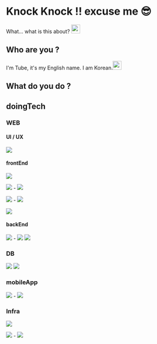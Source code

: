 # Knock Knock !! excuse me 😎
What... what is this about? <img src="https://cdn-icons.flaticon.com/png/512/2341/premium/2341853.png?token=exp=1657472117~hmac=0a21f4ef1913adba2632bf6a698febdc" width=24 />

## Who are you ? 
I'm Tube, it's my English name. I am Korean.<img src="https://cdn-icons-png.flaticon.com/512/203/203048.png" width=24 />

## What do you do ?



## doingTech

### WEB  
#### UI / UX
<img src="https://img.shields.io/badge/Figma-F24E1E?style=flat&logo=Figma&logoColor=white"/>  

#### frontEnd
<a><img src="https://img.shields.io/badge/HTML5-E34F26?style=flat&logo=HTML5&logoColor=white"/></a>

<a><img src="https://img.shields.io/badge/CSS3-157286?style=flat&logo=CSS3&logoColor=white"/> - <img src="https://img.shields.io/badge/Sass-CC6699?style=flat&logo=Sass&logoColor=white"/></a>

<a><img src="https://img.shields.io/badge/JavaScript-F7DF1E?style=flat&logo=JavaScript&logoColor=white"/> - <img src="https://img.shields.io/badge/React-61DAFB?style=flat&logo=React&logoColor=white"/></a>

<a><img src="https://img.shields.io/badge/TypeScript-3178C6?style=flat&logo=TypeScript&logoColor=white"/></a>

#### backEnd
<img src="https://img.shields.io/badge/Python-3766AB?style=flat&logo=Python&logoColor=white"/> - <img src="https://img.shields.io/badge/Django-092E20?style=flat&logo=Django&logoColor=white"/> <img src="https://img.shields.io/badge/FastAPI-009688?style=flat&logo=FastAPI&logoColor=white"/>  

### DB
<img src="https://img.shields.io/badge/MongoDB-47A248?style=flat&logo=MongoDB&logoColor=white"/> <img src="https://img.shields.io/badge/ElasticSearch-005571?style=flat&logo=Elasticsearch&logoColor=white"/>
  
### mobileApp
<img src="https://img.shields.io/badge/Dart-0175C2?style=flat&logo=Dart&logoColor=white"/> - <img src="https://img.shields.io/badge/Flutter-02569B?style=flat&logo=Flutter&logoColor=white"/>  
  
### Infra
<img src="https://img.shields.io/badge/AmazonAWS-232F3E?style=flat&logo=AmazonAWS&logoColor=white"/>  

<img src="https://img.shields.io/badge/Docker-2496ED?style=flat&logo=Docker&logoColor=white"/> - <img src="https://img.shields.io/badge/Kubernetes-326CE5?style=flat&logo=Kubernetes&logoColor=white"/>  
